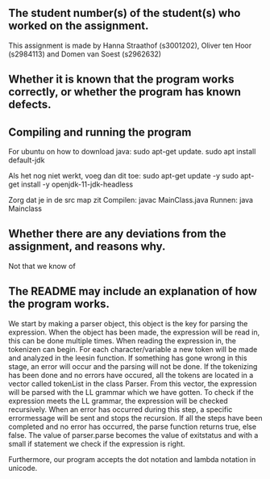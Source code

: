## The student number(s) of the student(s) who worked on the assignment.

This assignment is made by Hanna Straathof (s3001202), Oliver ten Hoor (s2984113) and Domen van Soest (s2962632)

## Whether it is known that the program works correctly, or whether the program has known defects.


## Compiling and running the program

For ubuntu on how to download java:
sudo apt-get update.
sudo apt install default-jdk

Als het nog niet werkt, voeg dan dit toe:
sudo apt-get update -y
sudo apt-get install -y openjdk-11-jdk-headless

Zorg dat je in de src map zit
Compilen: javac MainClass.java
Runnen: java Mainclass


## Whether there are any deviations from the assignment, and reasons why.
Not that we know of

## The README may include an explanation of how the program works.
We start by making a parser object, this object is the key for parsing the expression. When the object has been made, the expression will be read in, this can be done multiple times. When reading the expression in, the tokenizen can begin. For each character/variable a new token will be made and analyzed in the leesin function. If something has gone wrong in this stage, an error will occur and the parsing will not be done. If the tokenizing has been done and no errors have occured, all the tokens are located in a vector called tokenList in the class Parser. From this vector, the expression will be parsed with the LL grammar which we have gotten. To check if the expression meets the LL grammar, the expression will be checked recursively. When an error has occurred during this step, a specific errormessage will be sent and stops the recursion. If all the steps have been completed and no error has occurred, the parse function returns true, else false. The value of parser.parse becomes the value of exitstatus and with a small if statement we check if the expression is right. 

Furthermore, our program accepts the dot notation and lambda notation in unicode.
